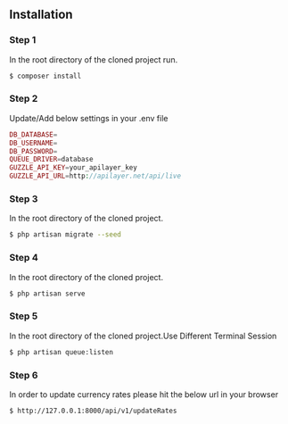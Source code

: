 ## Installation
### Step 1
In the root directory of the cloned project run.

```bash
$ composer install
```

### Step 2
Update/Add below settings in your .env file 
```php
DB_DATABASE=
DB_USERNAME=
DB_PASSWORD=
QUEUE_DRIVER=database
GUZZLE_API_KEY=your_apilayer_key
GUZZLE_API_URL=http://apilayer.net/api/live
```


### Step 3
In the root directory of the cloned project.

```bash
$ php artisan migrate --seed
```

### Step 4
In the root directory of the cloned project.

```bash
$ php artisan serve
```

### Step 5
In the root directory of the cloned project.Use Different Terminal Session

```bash
$ php artisan queue:listen
```

### Step 6
In order to update currency rates please hit the below url in your browser

```bash
$ http://127.0.0.1:8000/api/v1/updateRates
```